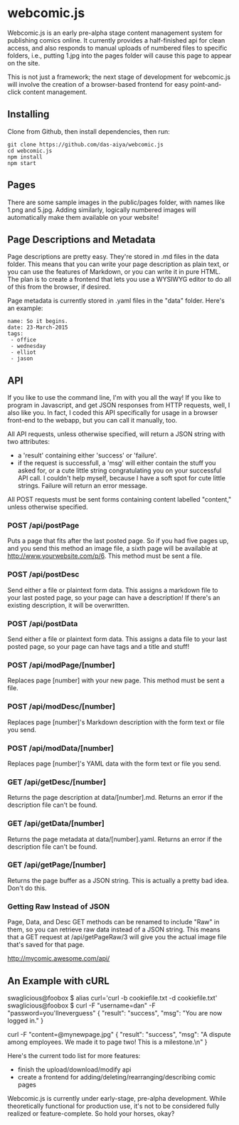 # webcomic.js
Webcomic.js is an early pre-alpha stage content management system for publishing comics online.  It currently provides a half-finished api for clean access, and also responds to manual uploads of numbered files to specific folders, i.e., putting 1.jpg into the pages folder will cause this page to appear on the site.

This is not just a framework; the next stage of development for webcomic.js will involve the creation of a browser-based frontend for easy point-and-click content management.

## Installing

Clone from Github, then install dependencies, then run:

	git clone https://github.com/das-aiya/webcomic.js
	cd webcomic.js
	npm install
	npm start

## Pages
There are some sample images in the public/pages folder, with names like 1.png and 5.jpg.  Adding similarly, logically numbered images will automatically make them available on your website!

## Page Descriptions and Metadata
Page descriptions are pretty easy.  They're stored in .md files in the data folder.  This means that you can write your page description as plain text, or you can use the features of Markdown, or you can write it in pure HTML.  The plan is to create a frontend that lets you use a WYSIWYG editor to do all of this from the browser, if desired.

Page metadata is currently stored in .yaml files in the "data" folder.  Here's an example:

	name: So it begins.
	date: 23-March-2015
	tags: 
	 - office
	 - wednesday
	 - elliot
	 - jason

## API
If you like to use the command line, I'm with you all the way!  If you like to program in Javascript, and get JSON responses from HTTP requests, well, I also like you.  In fact, I coded this API specifically for usage in a browser front-end to the webapp, but you can call it manually, too.

All API requests, unless otherwise specified, will return a JSON string with two attributes:
- a 'result' containing either 'success' or 'failure'.
- if the request is successfull, a 'msg' will either contain the stuff you asked for, or a cute little string congratulating you on your successful API call.  I couldn't help myself, because I have a soft spot for cute little strings.  Failure will return an error message.

All POST requests must be sent forms containing content labelled "content," unless otherwise specified.

### POST /api/postPage
Puts a page that fits after the last posted page.  So if you had five pages up, and you send this method an image file, a sixth page will be available at http://www.yourwebsite.com/p/6.  This method must be sent a file.

### POST /api/postDesc
Send either a file or plaintext form data.  This assigns a markdown file to your last posted page, so your page can have a description!  If there's an existing description, it will be overwritten.

### POST /api/postData
Send either a file or plaintext form data.  This assigns a data file to your last posted page, so your page can have tags and a title and stuff!

### POST /api/modPage/[number]
Replaces page [number] with your new page. This method must be sent a file.

### POST /api/modDesc/[number]
Replaces page [number]'s Markdown description with the form text or file you send.

### POST /api/modData/[number]
Replaces page [number]'s YAML data with the form text or file you send.

### GET /api/getDesc/[number]
Returns the page description at data/[number].md.  Returns an error if the description file can't be found.

### GET /api/getData/[number]
Returns the page metadata at data/[number].yaml.  Returns an error if the description file can't be found.

### GET /api/getPage/[number]
Returns the page buffer as a JSON string.  This is actually a pretty bad idea.  Don't do this.

### Getting Raw Instead of JSON
Page, Data, and Desc GET methods can be renamed to include "Raw" in them, so you can retrieve raw data instead of a JSON string.  This means that a GET request at /api/getPageRaw/3 will give you the actual image file that's saved for that page.

http://mycomic.awesome.com/api/

## An Example with cURL
swaglicious@foobox $ alias curl='curl -b cookiefile.txt -d cookiefile.txt'
swaglicious@foobox $ curl -F "username=dan" -F "password=you'llneverguess"
{
  "result": "success",
	"msg": "You are now logged in."
}

curl -F "content=@mynewpage.jpg" 
{
  "result": "success",
  "msg": "A dispute among employees.  We made it to page two!  This is a milestone.\n"
}

Here's the current todo list for more features:

- finish the upload/download/modify api
- create a frontend for adding/deleting/rearranging/describing comic pages

Webcomic.js is currently under early-stage, pre-alpha development.  While theoretically functional for production use, it's not to be considered fully realized or feature-complete.  So hold your horses, okay?
